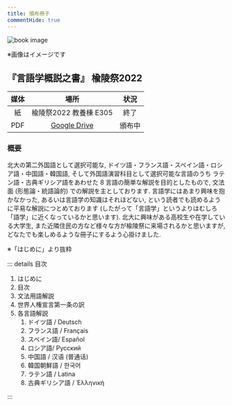 ```yaml
---
title: 頒布冊子
commentHide: true
---
```


![book image](./img/2022yuryo.png)

※画像はイメージです

## 『言語学概説之書』 楡陵祭2022

| 媒体 | 場所 | 状況 |
| :-: | :-: | :-: |
| 紙 | 楡陵祭2022 教養棟 E305 | 終了 |
| PDF | [Google Drive](https://drive.google.com/file/d/1eSBjcDgiVpzU9Z1cMRmturJrNpDrx9_G) | 頒布中 |

### 概要

北大の第二外国語として選択可能な,
ドイツ語・フランス語・スペイン語・ロシア語・中国語・韓国語,
そして外国語演習科目として選択可能な言語のうち
ラテン語・古典ギリシア語をあわせた 8 言語の簡単な解説を目的としたもので,
文法面 (形態論・統語論的) での解説を主としております.
言語学にはあまり興味を抱かなかった,
あるいは言語学の知識はそれほどない,
という読者でも読めるように平易な解説につとめております
(したがって「言語学」というよりはむしろ「語学」に近くなっているかと思います).
北大に興味がある高校生や在学している大学生,
また近隣住民の方など様々な方が楡陵祭に来場されるかと思いますが,
どなたでも楽しめるような冊子にするよう心掛けました.

※「はじめに」より抜粋

::: details 目次

1. はじめに
1. 目次
1. 文法用語解説
1. 世界人権宣言第一条の訳
1. 各言語解説
    1. ドイツ語 / Deutsch
    1. フランス語 / Français
    1. スペイン語/ Español
    1. ロシア語/ Русский
    1. 中国語 / 汉语 (普通话)
    1. 韓国朝鮮語 / 한국어
    1. ラテン語 / Latina
    1. 古典ギリシア語 / Ἑλληνική

:::
